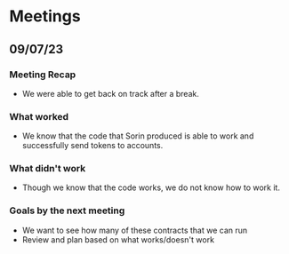 # Meetings

## 09/07/23
### Meeting Recap
- We were able to get back on track after a break.
### What worked
- We know that the code that Sorin produced is able to work and successfully send tokens to accounts.
### What didn't work
- Though we know that the code works, we do not know how to work it.
### Goals by the next meeting
- We want to see how many of these contracts that we can run
- Review and plan based on what works/doesn't work
